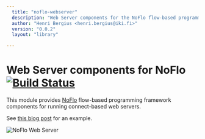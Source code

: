 ```yaml
---
  title: "noflo-webserver"
  description: "Web Server components for the NoFlo flow-based programming environment"
  author: "Henri Bergius <henri.bergius@iki.fi>"
  version: "0.0.2"
  layout: "library"

---
```

Web Server components for NoFlo [![Build Status](https://secure.travis-ci.org/bergie/noflo-webserver.png?branch=master)](https://travis-ci.org/bergie/noflo-webserver)
===============================

This module provides [NoFlo](http://noflojs.org/) flow-based programming framework components for running connect-based web servers.

See [this blog post](http://bergie.iki.fi/blog/8998693776/) for an example.

![NoFlo Web Server](http://bergie.iki.fi/files/tumblr_lq12x0Sf481qies3uo1_500.png)
